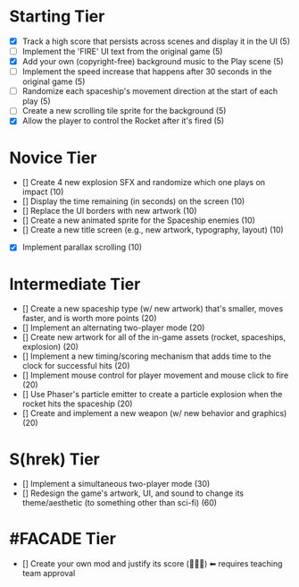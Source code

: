 #  Starting Tier
- [X]    Track a high score that persists across scenes and display it in the UI (5)
- [ ]    Implement the 'FIRE' UI text from the original game (5)
- [X]    Add your own (copyright-free) background music to the Play scene (5)
- [ ]    Implement the speed increase that happens after 30 seconds in the original game (5)
- [ ]    Randomize each spaceship's movement direction at the start of each play (5)
- [ ]    Create a new scrolling tile sprite for the background (5)
- [X]    Allow the player to control the Rocket after it's fired (5)
# Novice Tier
- []    Create 4 new explosion SFX and randomize which one plays on impact (10)
- []    Display the time remaining (in seconds) on the screen (10)
- []    Replace the UI borders with new artwork (10)
- []    Create a new animated sprite for the Spaceship enemies (10)
- []    Create a new title screen (e.g., new artwork, typography, layout) (10)
- [X]   Implement parallax scrolling (10)
# Intermediate Tier
- []    Create a new spaceship type (w/ new artwork) that's smaller, moves faster, and is worth more points (20)
- []    Implement an alternating two-player mode (20)
- []    Create new artwork for all of the in-game assets (rocket, spaceships, explosion) (20) 
- []    Implement a new timing/scoring mechanism that adds time to the clock for successful hits (20)
- []    Implement mouse control for player movement and mouse click to fire (20)
- []    Use Phaser's particle emitter to create a particle explosion when the rocket hits the spaceship (20)
- []    Create and implement a new weapon (w/ new behavior and graphics) (20)
# S(hrek) Tier
- []    Implement a simultaneous two-player mode (30)
- []    Redesign the game's artwork, UI, and sound to change its theme/aesthetic (to something other than sci-fi) (60)
# #FACADE Tier
- []    Create your own mod and justify its score (🤷🏻‍♂️) ⬅ requires teaching team approval